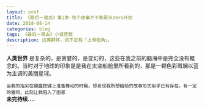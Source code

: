 ```yaml
---
layout: post
title: 《最后一滴血》第1章-每个故事并不都是从zero开始
date: 2018-08-14
categories: blog
tags: 《最后一滴血》小说连载
description: 远离群体，说不定有「上帝视角」。
---
```

**人类世界**
是复杂的，是贪婪的，是变幻的，这些在我之前的脑海中是完全没有概念的。当时对于地球的印象是是我在太空船舱里所看到的，那是一颗色彩斑斓以蓝为主调的美丽星球。



`当我的指尖在键盘按键上准备舞动的时候，却发现我所想借助的故事形式似乎已有存在，有一定的雷同，此刻让我陷入了困惑`  
**未完待续....**

